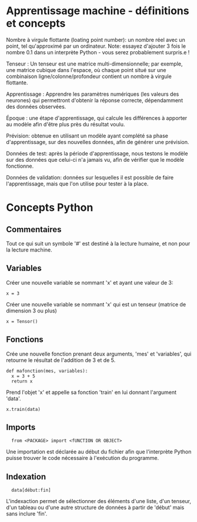 # Apprentissage machine - définitions et concepts

  Nombre à virgule flottante (loating point number): un nombre réel avec un point, tel qu'approximé par un ordinateur.
    Note: essayez d'ajouter 3 fois le nombre 0.1 dans un interprète Python - vous serez probablement surpris.e !

  Tenseur : Un tenseur est une matrice multi-dimensionnelle; par exemple, une matrice cubique dans l'espace, où chaque
  point situé sur une combinaison ligne/colonne/profondeur contient un nombre à virgule flottante.

  Apprentissage : Apprendre les paramètres numériques (les valeurs des neurones) qui permettront d'obtenir la réponse
    correcte, dépendamment des données observées.

  Époque : une étape d'apprentissage, qui calcule les différences à apporter au modèle afin d'être plus près du résultat voulu.

  Prévision: obtenue en utilisant un modèle ayant complété sa phase d'apprentissage, sur des nouvelles données, afin de générer une prévision.

  Données de test: après la période d'apprentissage, nous testons le modèle sur des données que celui-ci n'a jamais vu, afin de vérifier que le modèle fonctionne.

  Données de validation: données sur lesquelles il est possible de faire l'apprentissage, mais que l'on utilise pour tester à la place.

# Concepts Python

## Commentaires
  
  Tout ce qui suit un symbole '#' est destiné à la lecture humaine, et non pour la lecture machine.

## Variables

  Créer une nouvelle variable se nommant 'x' et ayant une valeur de 3:

    x = 3 

  Créer une nouvelle variable se nommant 'x' qui est un tenseur (matrice de dimension 3 ou plus)
    
    x = Tensor() 
  
## Fonctions

  Crée une nouvelle fonction prenant deux arguments, 'mes' et 'variables', qui retourne le résultat de l'addition de 3 et de 5.

    def mafonction(mes, variables): 
      x = 3 + 5
      return x
    
  Prend l'objet 'x' et appelle sa fonction 'train' en lui donnant l'argument 'data'.
    
    x.train(data) 

## Imports
          
      from <PACKAGE> import <fUNCTION OR OBJECT> 
  
  Une importation est déclarée au début du fichier afin que l'interprète Python puisse trouver le code nécessaire à l'exécution du programme.

## Indexation
  
      data[début:fin]
      
  L'indexaction permet de sélectionner des éléments d'une liste, d'un tenseur, d'un tableau ou d'une autre structure de données à partir de 'début' mais sans inclure 'fin'.
